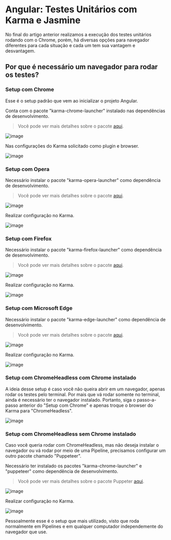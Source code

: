 # Angular: Testes Unitários com Karma e Jasmine

No final do artigo anterior realizamos a execução dos testes unitários rodando com o Chrome, porém, há diversas opções para navegador diferentes para cada situação e cada um tem sua vantagem e desvantagem.

## Por que é necessário um navegador para rodar os testes?

### Setup com Chrome

Esse é o setup padrão que vem ao inicializar o projeto Angular. 

Conta com o pacote "karma-chrome-launcher" instalado nas dependências de desenvolvimento.
> Você pode ver mais detalhes sobre o pacote [aqui](https://www.npmjs.com/package/karma-chrome-launcher).

![image](https://user-images.githubusercontent.com/73451858/151708299-826d8ceb-8493-42bd-b7c8-46932ecd964b.png)

Nas configurações do Karma solicitado como plugin e browser.

![image](https://user-images.githubusercontent.com/73451858/151708345-733a4dfb-1662-4d61-9d0d-13e5159e8def.png)

### Setup com Opera

Necessário instalar o pacote "karma-opera-launcher" como dependência de desenvolvimento.
> Você pode ver mais detalhes sobre o pacote [aqui](https://www.npmjs.com/package/karma-opera-launcher).

![image](https://user-images.githubusercontent.com/73451858/151708554-abfefa4c-12db-41ea-ad06-dd922bf24c2d.png)

Realizar configuração no Karma. 

![image](https://user-images.githubusercontent.com/73451858/151708586-e883793b-30fc-4323-8956-98fc60b031a2.png)

### Setup com Firefox

Necessário instalar o pacote "karma-firefox-launcher" como dependência de desenvolvimento.
> Você pode ver mais detalhes sobre o pacote [aqui](https://www.npmjs.com/package/karma-firefox-launcher).

![image](https://user-images.githubusercontent.com/73451858/151708654-11d44b9b-c40e-4375-bfd5-c951960250e7.png)

Realizar configuração no Karma.

![image](https://user-images.githubusercontent.com/73451858/151708705-0e357b09-681c-4685-a18f-59ca59f6f9ed.png)

### Setup com Microsoft Edge

Necessário instalar o pacote "karma-edge-launcher" como dependência de desenvolvimento.
> Você pode ver mais detalhes sobre o pacote [aqui](https://www.npmjs.com/package/karma-edge-launcher).

![image](https://user-images.githubusercontent.com/73451858/151708762-dedb5b36-3969-46e6-8475-cc004c323c68.png)

Realizar configuração no Karma.

![image](https://user-images.githubusercontent.com/73451858/151708784-60fa2a7c-948c-4f3d-8a0b-e65e86058786.png)

### Setup com ChromeHeadless com Chrome instalado

A ideia desse setup é caso você não queira abrir em um navegador, apenas rodar os testes pelo terminal.
Por mais que vá rodar somente no terminal, ainda é necessário ter o navegador instalado. Portanto, siga o passo-a-passo anterior do "Setup com Chrome" e apenas troque o browser do Karma para "ChromeHeadless".

![image](https://user-images.githubusercontent.com/73451858/151709083-2b65f37c-fc1e-433e-bb7c-3f6633cb3687.png)

### Setup com ChromeHeadless sem Chrome instalado

Caso você queria rodar com ChromeHeadless, mas não deseja instalar o navegador ou vá rodar por meio de uma Pipeline, precisamos configurar um outro pacote chamado "Puppeteer".

Necessário ter instalado os pacotes "karma-chrome-launcher" e "puppeteer" como dependência de desenvolvimento.
> Você pode ver mais detalhes sobre o pacote Puppeter [aqui](https://www.npmjs.com/package/puppeteer).

![image](https://user-images.githubusercontent.com/73451858/151709245-9a642ce6-4b25-474c-afe0-9268bbb776e6.png)

Realizar configuração no Karma.

![image](https://user-images.githubusercontent.com/73451858/151709285-3615e15c-5e18-441b-96b7-cad6da26df03.png)

Pessoalmente esse é o setup que mais utilizado, visto que roda normalmente em Pipelines e em qualquer computador independemente do navegador que use.
